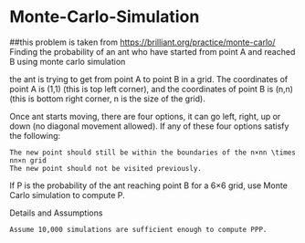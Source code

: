 # Monte-Carlo-Simulation  
##this problem is taken from https://brilliant.org/practice/monte-carlo/
Finding the probability of an ant who have started from point A and reached B using monte carlo simulation

the ant is trying to get from point A to point B in a grid. The coordinates of point A is (1,1) (this is top left corner), and the coordinates of point B is (n,n) (this is bottom right corner, n is the size of the grid).

Once ant starts moving, there are four options, it can go left, right, up or down (no diagonal movement allowed). If any of these four options satisfy the following:

    The new point should still be within the boundaries of the n×nn \times nn×n grid
    The new point should not be visited previously.

If P is the probability of the ant reaching point B for a 6×6 grid, use Monte Carlo simulation to compute P.

Details and Assumptions

    Assume 10,000 simulations are sufficient enough to compute PPP.
